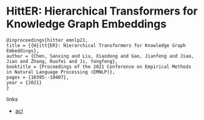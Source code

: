 # HittER: Hierarchical Transformers for Knowledge Graph Embeddings

```
@inproceedings{hitter_emnlp21,
title = {{H}itt{ER}: Hierarchical Transformers for Knowledge Graph Embeddings},
author = {Chen, Sanxing and Liu, Xiaodong and Gao, Jianfeng and Jiao, Jian and Zhang, Ruofei and Ji, Yangfeng},
booktitle = {Proceedings of the 2021 Conference on Empirical Methods in Natural Language Processing (EMNLP)},
pages = {10395--10407},
year = {2021}
}
```

links
- [acl](https://aclanthology.org/2021.emnlp-main.812)
